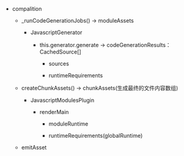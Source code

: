- compalition

    - _runCodeGenerationJobs()  -> moduleAssets

        - JavascriptGenerator

            - this.generator.generate  -> codeGenerationResults：CachedSource[]

                - sources

                - runtimeRequirements

    - createChunkAssets() -> chunkAssets(生成最终的文件内容数组)

        - JavascriptModulesPlugin

            - renderMain 

                - moduleRuntime
              
                - runtimeRequirements(globalRuntime)

    - emitAsset



    
